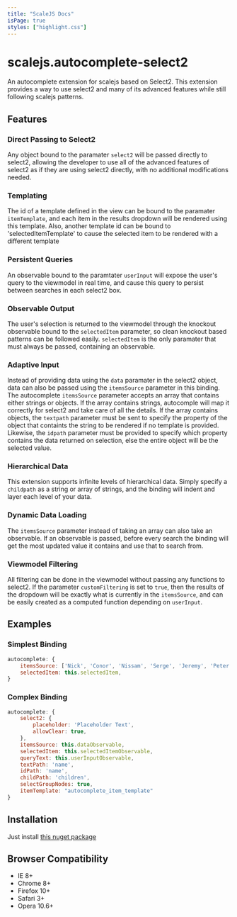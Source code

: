 ```yaml
---
title: "ScaleJS Docs"
isPage: true
styles: ["highlight.css"]
---
```


<link href="autocomplete/select2.css" rel="stylesheet" type="text/css" />
<link href="autocomplete/select2-bootstrap.css" rel="stylesheet" type="text/css" />
<script src="autocomplete/autocomplete-test-1.0.1.js" type="text/javascript"></script>

# scalejs.autocomplete-select2

An autocomplete extension for scalejs based on Select2. This extension provides a way to use select2 and many of its advanced features while still following scalejs patterns. 

## Features

### Direct Passing to Select2

Any object bound to the paramater ```select2``` will be passed directly to select2, allowing the developer to use all of the advanced features of select2 as if they are using select2 directly, with no additional modifications needed.

### Templating

The id of a template defined in the view can be bound to the paramater ```itemTemplate```, and each item in the results dropdown will be rendered using this template. Also, another template id can be bound to 'selectedItemTemplate' to cause the selected item to be rendered with a different template

### Persistent Queries

An observable bound to the paramtater ```userInput``` will expose the user's query to the viewmodel in real time, and cause this query to persist between searches in each select2 box.

### Observable Output

The user's selection is returned to the viewmodel through the knockout observable bound to the ```selectedItem``` parameter, so clean knockout based patterns can be followed easily. ```selectedItem``` is the only paramater that must always be passed, containing an observable.

### Adaptive Input

Instead of providing data using the ```data``` paramater in the select2 object, data can also be passed using the ```itemsSource``` parameter in this binding. The autocomplete ```itemsSource``` parameter accepts an array that contains either strings or objects. If the array contains strings, autocomple will map it correctly for select2 and take care of all the details. If the array contains objects, the ```textpath``` parameter must be sent to specify the property of the object that containts the string to be rendered if no template is provided. Likewise, the ```idpath``` parameter must be provided to specify which property contains the data returned on selection, else the entire object will be the selected value.

### Hierarchical Data

This extension supports infinite levels of hierarchical data. Simply specify a ```childpath``` as a string or array of strings, and the binding will indent and layer each level of your data.

### Dynamic Data Loading

The ```itemsSource``` parameter instead of taking an array can also take an observable. If an observable is passed, before every search the binding will get the most updated value it contains and use that to search from.

### Viewmodel Filtering

All filtering can be done in the viewmodel without passing any functions to select2. If the parameter ```customFiltering``` is set to ```true```, then the results of the dropdown will be exactly what is currently in the ```itemsSource```, and can be easily created as a computed function depending on ```userInput```.

## Examples

### Simplest Binding

```javascript
autocomplete: {
    itemsSource: ['Nick', 'Conor', 'Nissam', 'Serge', 'Jeremy', 'Peter'],
    selectedItem: this.selectedItem,
}
```

### Complex Binding

```javascript
autocomplete: {
    select2: {
        placeholder: 'Placeholder Text',
        allowClear: true,
    },
    itemsSource: this.dataObservable,
    selectedItem: this.selectedItemObservable,
    queryText: this.userInputObservable,
    textPath: 'name',
    idPath: 'name',
    childPath: 'children',
    selectGroupNodes: true,
    itemTemplate: "autocomplete_item_template"
}
```

<div id="autocomplete-example" ></div>


## Installation

Just install [this nuget package](https://www.nuget.org/packages/scalejs.autocomplete-select2/)

## Browser Compatibility

* IE 8+
* Chrome 8+
* Firefox 10+
* Safari 3+
* Opera 10.6+